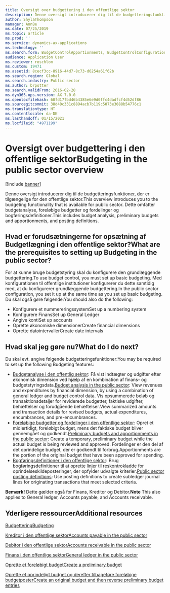 ```yaml
---
title: Oversigt over budgettering i den offentlige sektor
description: Denne oversigt introducerer dig til de budgetteringsfunktioner, der er tilgængelige for den offentlige sektor. Dette omfatter budgetanalyse, foreløbige budgetter og fordelinger og bogføringsdefinitioner.
author: ShylaThompson
manager: AnnBe
ms.date: 07/25/2019
ms.topic: article
ms.prod: ''
ms.service: dynamics-ax-applications
ms.technology: ''
ms.search.form: BudgetControlApportionments, BudgetControlConfiguration, BudgetControlStatistics, BudgetParameters
audience: Application User
ms.reviewer: roschlom
ms.custom: 19471
ms.assetid: 8cecf3cc-8916-44d7-8c73-d6254a61f62b
ms.search.region: Global
ms.search.industry: Public sector
ms.author: brpotter
ms.search.validFrom: 2016-02-28
ms.dyn365.ops.version: AX 7.0.0
ms.openlocfilehash: 60fd17fbd46b4385e6e9d0ffc4dadfcf4d52df86
ms.sourcegitcommit: 38d40c331c8894acb7b119c5073e3088b54776c1
ms.translationtype: HT
ms.contentlocale: da-DK
ms.lasthandoff: 01/15/2021
ms.locfileid: "4971199"
---
```

# <a name="budgeting-in-the-public-sector-overview"></a><span data-ttu-id="d4521-104">Oversigt over budgettering i den offentlige sektor</span><span class="sxs-lookup"><span data-stu-id="d4521-104">Budgeting in the public sector overview</span></span>

[!include [banner](../includes/banner.md)]

<span data-ttu-id="d4521-105">Denne oversigt introducerer dig til de budgetteringsfunktioner, der er tilgængelige for den offentlige sektor.</span><span class="sxs-lookup"><span data-stu-id="d4521-105">This overview introduces you to the budgeting functionality that is available for public sector.</span></span> <span data-ttu-id="d4521-106">Dette omfatter budgetanalyse, foreløbige budgetter og fordelinger og bogføringsdefinitioner.</span><span class="sxs-lookup"><span data-stu-id="d4521-106">This includes budget analysis, preliminary budgets and apportionments, and posting definitions.</span></span>

<a name="what-are-the-prerequisites-to-setting-up-budgeting-in-the-public-sector"></a><span data-ttu-id="d4521-107">Hvad er forudsætningerne for opsætning af Budgetlægning i den offentlige sektor?</span><span class="sxs-lookup"><span data-stu-id="d4521-107">What are the prerequisites to setting up Budgeting in the public sector?</span></span>
------------------------------------------------------------------------

<span data-ttu-id="d4521-108">For at kunne bruge budgetstyring skal du konfigurere den grundlæggende budgettering.</span><span class="sxs-lookup"><span data-stu-id="d4521-108">To use budget control, you must set up basic budgeting.</span></span> <span data-ttu-id="d4521-109">Med konfigurationen til offentlige institutioner konfigurerer du dette samtidig med, at du konfigurerer grundlæggende budgettering.</span><span class="sxs-lookup"><span data-stu-id="d4521-109">In the public sector configuration, you set it up at the same time as you set up basic budgeting.</span></span> <span data-ttu-id="d4521-110">Du skal også gøre følgende:</span><span class="sxs-lookup"><span data-stu-id="d4521-110">You should also do the following:</span></span>

-   <span data-ttu-id="d4521-111">Konfigurere et nummereringssystem</span><span class="sxs-lookup"><span data-stu-id="d4521-111">Set up a numbering system</span></span>
-   <span data-ttu-id="d4521-112">Konfigurere Finans</span><span class="sxs-lookup"><span data-stu-id="d4521-112">Set up General Ledger</span></span>
-   <span data-ttu-id="d4521-113">Angive konti</span><span class="sxs-lookup"><span data-stu-id="d4521-113">Set up accounts</span></span>
-   <span data-ttu-id="d4521-114">Oprette økonomiske dimensioner</span><span class="sxs-lookup"><span data-stu-id="d4521-114">Create financial dimensions</span></span>
-   <span data-ttu-id="d4521-115">Oprette datointervaller</span><span class="sxs-lookup"><span data-stu-id="d4521-115">Create date intervals</span></span>

## <a name="what-do-i-do-next"></a><span data-ttu-id="d4521-116">Hvad skal jeg gøre nu?</span><span class="sxs-lookup"><span data-stu-id="d4521-116">What do I do next?</span></span>
<span data-ttu-id="d4521-117">Du skal evt. angive følgende budgetteringsfunktioner:</span><span class="sxs-lookup"><span data-stu-id="d4521-117">You may be required to set up the following Budgeting features:</span></span>

-   <span data-ttu-id="d4521-118">[Budgetanalyse i den offentlig sektor](budget-analysis-public-sector.md): Få vist indtægter og udgifter efter økonomisk dimension ved hjælp af en kombination af finans- og budgetstyringsdata.</span><span class="sxs-lookup"><span data-stu-id="d4521-118">[Budget analysis in the public sector](budget-analysis-public-sector.md): View revenues and expenditures by financial dimension, by using a combination of general ledger and budget control data.</span></span> <span data-ttu-id="d4521-119">Vis opsummerede beløb og transaktionsdetaljer for reviderede budgetter, faktiske udgifter, behæftelser og forudgående behæftelser.</span><span class="sxs-lookup"><span data-stu-id="d4521-119">View summarized amounts and transaction details for revised budgets, actual expenditures, encumbrances, and pre-encumbrances.</span></span>
-   <span data-ttu-id="d4521-120">[Foreløbige budgetter og fordelinger i den offentlige sektor](preliminary-budgets-apportionments-public-sector.md): Opret et midlertidigt, foreløbigt budget, mens det faktiske budget bliver gennemgået og godkendt.</span><span class="sxs-lookup"><span data-stu-id="d4521-120">[Preliminary budgets and apportionments in the public sector](preliminary-budgets-apportionments-public-sector.md): Create a temporary, preliminary budget while the actual budget is being reviewed and approved.</span></span> <span data-ttu-id="d4521-121">Fordelinger er den del af det oprindelige budget, der er godkendt til forbrug.</span><span class="sxs-lookup"><span data-stu-id="d4521-121">Apportionments are the portion of the original budget that have been approved for spending.</span></span>
-   <span data-ttu-id="d4521-122">[Bogføringsdefinitioner i den offentlige sektor](posting-definitions-public-sector.md): Brug bogføringsdefinitioner til at oprette linjer til reskontrokladde for oprindelseskildeposteringer, der opfylder udvalgte kriterier.</span><span class="sxs-lookup"><span data-stu-id="d4521-122">[Public sector posting definitions](posting-definitions-public-sector.md): Use posting definitions to create subledger journal lines for originating transactions that meet selected criteria.</span></span>

<span data-ttu-id="d4521-123">**Bemærk!** Dette gælder også for Finans, Kreditor og Debitor.</span><span class="sxs-lookup"><span data-stu-id="d4521-123">**Note** This also applies to General ledger, Accounts payable, and Accounts receivable.</span></span>

<a name="additional-resources"></a><span data-ttu-id="d4521-124">Yderligere ressourcer</span><span class="sxs-lookup"><span data-stu-id="d4521-124">Additional resources</span></span>
--------

[<span data-ttu-id="d4521-125">Budgettering</span><span class="sxs-lookup"><span data-stu-id="d4521-125">Budgeting</span></span>](../budgeting/budgeting-overview.md)

[<span data-ttu-id="d4521-126">Kreditor i den offentlige sektor</span><span class="sxs-lookup"><span data-stu-id="d4521-126">Accounts payable in the public sector</span></span>](accounts-payable-public-sector.md)

[<span data-ttu-id="d4521-127">Debitor i den offentlige sektor</span><span class="sxs-lookup"><span data-stu-id="d4521-127">Accounts receivable in the public sector</span></span>](accounts-receivable-public-sector.md)

[<span data-ttu-id="d4521-128">Finans i den offentlige sektor</span><span class="sxs-lookup"><span data-stu-id="d4521-128">General ledger in the public sector</span></span>](general-ledger-public-sector.md)

[<span data-ttu-id="d4521-129">Oprette et foreløbigt budget</span><span class="sxs-lookup"><span data-stu-id="d4521-129">Create a preliminary budget</span></span>](tasks/create-preliminary-budget-public-sector.md)

[<span data-ttu-id="d4521-130">Oprette et oprindeligt budget og derefter tilbageføre foreløbige budgetposter</span><span class="sxs-lookup"><span data-stu-id="d4521-130">Create an original budget and then reverse preliminary budget entries</span></span>](tasks/create-original-budget.md)



